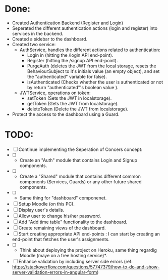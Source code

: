 # Done:
-   Created Authentication Backend (Register and Login)
-   Seperated the different authentication actions (login and register) into services in the backend.
-   Created a sidebar to the dashboard.
-   Created two service:
    - AuthService, handles the different actions related to authentication: 
        -   Login in (hitting the /login API end-point).
        -   Register (hitting the /signup API end-point).
        -   PurgeAuth (deletes the JWT from the local storage, resets the BehaviourSubject to it's initials value (an empty object), and set the "authenticated" variable for false).
        -   isAuthenticated (Checks whether the user is authenticated or not by return "authenticated"'s boolean value ).
    - JWTService, operations on token:
        - setToken (Sets the JWT in localstorage).
        - getToken (Gets the JWT from localstorage).
        - deleteToken (Delete the JWT from localstorage).
-   Protect the access to the dashboard using a Guard.

# TODO:
- [ ]  Continue implementing the Seperation of Concers concept:
- [ ]  - Create an "Auth" module that contains Login and Signup components.
- [ ]  - Create a "Shared" module that contains different common components (Services, Guards) or any other future shared components.
- [ ]  - Same thing for "dashboard" componenet.
- [ ]  Setup Moodle (on this PC).
- [ ]  Display user's details.
- [ ]  Allow user to change his/her password.
- [ ]  Add "Add time table" functionality to the dashboard.
- [ ]  Create remaining views of the dashboard.
- [ ]  Start creating appropriate API end-points : I can start by creating an end-point that fetches the user's     assignments.
- [ ] * Think about deploying the project on Heroku, same thing regardig Moodle (maye on a free hosting service)*.
- [ ] Enhance validation by including server side errors (ref: https://stackoverflow.com/questions/57747379/how-to-do-and-show-server-validation-errors-in-angular-form)
